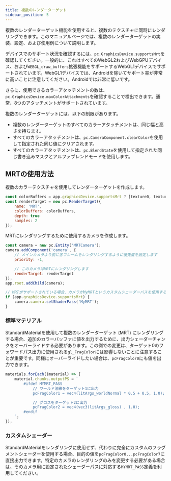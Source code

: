 ```yaml
---
title: 複数のレンダーターゲット
sidebar_position: 5
---
```


複数のレンダーターゲット機能を使用すると、複数のテクスチャに同時にレンダリングできます。このマニュアルページでは、複数のレンダーターゲットの実装、設定、および使用例について説明します。

デバイスでのサポート状況を確認するには、`pc.GraphicsDevice.supportsMrt`を確認してください。一般的に、これはすべてのWebGL2およびWebGPUデバイス、および`WEBGL_draw_buffers`拡張機能をサポートするWebGL1デバイスでサポートされています。WebGL1デバイスでは、Androidを除いてサポート率が非常に高いことに注意してください。Androidでは非常に低いです。

さらに、使用できるカラーアタッチメントの数は、`pc.GraphicsDevice.maxColorAttachments`を確認することで検出できます。通常、8つのアタッチメントがサポートされています。

複数のレンダーターゲットには、以下の制限があります。

- 複数のレンダーターゲットのすべてのカラーアタッチメントは、同じ幅と高さを持ちます。
- すべてのカラーアタッチメントは、`pc.CameraComponent.clearColor`を使用して指定された同じ値にクリアされます。
- すべてのカラーアタッチメントは、`pc.BlendState`を使用して指定された同じ書き込みマスクとアルファブレンドモードを使用します。

## MRTの使用方法

複数のカラーテクスチャを使用してレンダーターゲットを作成します。

```javascript
const colorBuffers = app.graphicsDevice.supportsMrt ? [texture0, texture1, texture2] : [texture0];
const renderTarget = new pc.RenderTarget({
    name: 'MRT',
    colorBuffers: colorBuffers,
    depth: true
    samples: 2
});
```

MRTにレンダリングするために使用するカメラを作成します。

```javascript
const camera = new pc.Entity('MRTCamera');
camera.addComponent('camera', {
    // メインカメラより前に各フレームをレンダリングするように優先度を設定します
    priority: -1,

    // このカメラはMRTにレンダリングします
    renderTarget: renderTarget
});
app.root.addChild(camera);

// MRTがサポートされている場合、カメラがMyMRTというカスタムシェーダーパスを使用するように設定します
if (app.graphicsDevice.supportsMrt) {
    camera.camera.setShaderPass('MyMRT');
}
```

### 標準マテリアル

StandardMaterialを使用して複数のレンダーターゲット (MRT) にレンダリングする場合、追加のカラーバッファに値を出力するために、出力シェーダーチャンクをオーバーライドする必要があります。この例での変更は、ターゲット0のフォワードパス出力に使用される`gl_FragColor`には影響しないことに注意することが重要です。同様にオーバーライドしたい場合は、`pcFragColor0`にも値を出力できます。

```javascript
materials.forEach((material) => {
    material.chunks.outputPS = `
        #ifdef MYMRT_PASS
            // ワールド法線をターゲット1に出力
            pcFragColor1 = vec4(litArgs_worldNormal * 0.5 + 0.5, 1.0);

            // グロスをターゲット2に出力
            pcFragColor2 = vec4(vec3(litArgs_gloss) , 1.0);
        #endif
    `;
});
```

### カスタムシェーダー

StandardMaterialをレンダリングに使用せず、代わりに完全にカスタムのフラグメントシェーダーを使用する場合、目的の値を`pcFragColor0...pcFragColor7`に直接出力できます。特定のカメラのレンダリングのみを変更する必要がある場合は、そのカメラ用に設定されたシェーダーパスに対応する`MYMRT_PASS`定義を利用してください。
